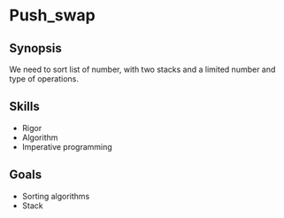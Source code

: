 # Push_swap

## Synopsis
We need to sort list of number, with two stacks and a limited number and type of operations.

## Skills
- Rigor
- Algorithm
- Imperative programming

## Goals
- Sorting algorithms
- Stack
